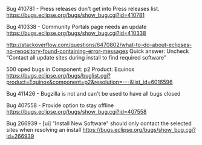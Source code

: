 
Bug 410781 - Press releases don't get into Press releases list.
https://bugs.eclipse.org/bugs/show_bug.cgi?id=410781

Bug 410338 - Community Portals page needs an update 
https://bugs.eclipse.org/bugs/show_bug.cgi?id=410338


http://stackoverflow.com/questions/6470802/what-to-do-about-eclipses-no-repository-found-containing-error-messages
Quick answer: Uncheck “Contact all update sites during install to find required software”

500 oped bugs in  Component: p2 Product: Equinox 
https://bugs.eclipse.org/bugs/buglist.cgi?product=Equinox&component=p2&resolution=---&list_id=6016596

Bug 411426 - Bugzilla is not and can't be used to have all bugs closed 

Bug 407558 - Provide option to stay offline 
https://bugs.eclipse.org/bugs/show_bug.cgi?id=407558

Bug 266939 - [ui] "Install New Software" should only contact the selected sites when resolving an install 
https://bugs.eclipse.org/bugs/show_bug.cgi?id=266939